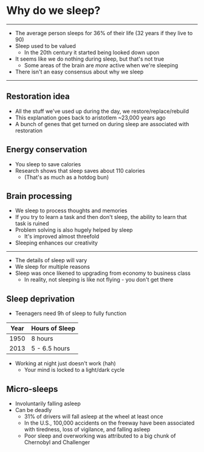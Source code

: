 # Why do we sleep?
---

- The average person sleeps for 36% of their life (32 years if they live to 90)
- Sleep used to be valued
	- In the 20th century it started being looked down upon
- It seems like we do nothing during sleep, but that's not true
	- Some areas of the brain are *more* active when we're sleeping
- There isn't an easy consensus about why we sleep

---

## Restoration idea
- All the stuff we've used up during the day, we restore/replace/rebuild
- This explanation goes back to aristotlem ~23,000 years ago
- A bunch of genes that get turned on during sleep are associated with restoration

## Energy conservation
- You sleep to save calories
- Research shows that sleep saves about 110 calories
	- (That's as much as a hotdog bun)

## Brain processing
- We sleep to process thoughts and memories
- If you try to learn a task and then don't sleep, the ability to learn that task is ruined
- Problem solving is also hugely helped by sleep
	- It's improved almost threefold
- Sleeping enhances our creativity

---

- The details of sleep will vary
- We sleep for multiple reasons
- Sleep was once likened to upgrading from economy to business class
	- In reality, not sleeping is like not flying - you don't get there

## Sleep deprivation
- Teenagers need 9h of sleep to fully function

| Year | Hours of Sleep |
| ---- | -------------- |
| 1950 | 8 hours        |
| 2013 | 5 - 6.5 hours  | 

- Working at night just doesn't work (hah)
	- Your mind is locked to a light/dark cycle

## Micro-sleeps
- Involuntarily falling asleep
- Can be deadly
	- 31% of drivers will fall asleep at the wheel at least once
	- In the U.S., 100,000 accidents on the freeway have been associated with tiredness, loss of vigilance, and falling asleep
	- Poor sleep and overworking was attributed to a big chunk of Chernobyl and Challenger